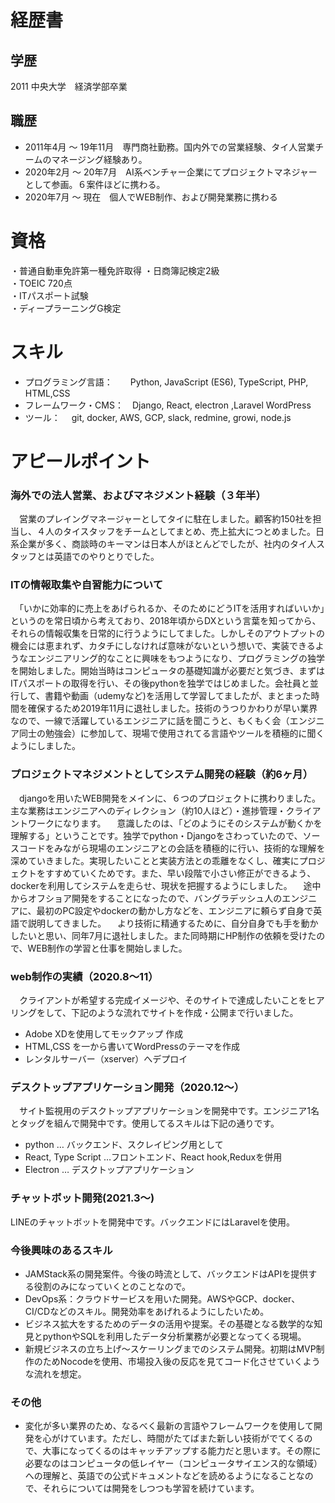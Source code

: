 # 経歴書

## 学歴
2011 中央大学　経済学部卒業

## 職歴
- 2011年4月 〜 19年11月　専門商社勤務。国内外での営業経験、タイ人営業チームのマネージング経験あり。
- 2020年2月 〜 20年7月　AI系ベンチャー企業にてプロジェクトマネジャーとして参画。６案件ほどに携わる。
- 2020年7月 〜 現在　個人でWEB制作、および開発業務に携わる

# 資格
・普通自動車免許第一種免許取得
・日商簿記検定2級　                
・TOEIC 720点　　                
・ITパスポート試験                 
・ディープラーニングG検定

# スキル
- プログラミング言語：　　Python, JavaScript (ES6), TypeScript, PHP, HTML,CSS 
- フレームワーク・CMS：　Django, React, electron ,Laravel  WordPress
- ツール：　 git, docker, AWS, GCP, slack, redmine, growi, node.js

# アピールポイント
### 海外での法人営業、およびマネジメント経験（３年半）
　営業のプレイングマネージャーとしてタイに駐在しました。顧客約150社を担当し、４人のタイスタッフをチームとしてまとめ、売上拡大につとめました。日系企業が多く、商談時のキーマンは日本人がほとんどでしたが、社内のタイ人スタッフとは英語でのやりとりでした。

### ITの情報取集や自習能力について
　「いかに効率的に売上をあげられるか、そのためにどうITを活用すればいいか」というのを常日頃から考えており、2018年頃からDXという言葉を知ってから、それらの情報収集を日常的に行うようにしてました。しかしそのアウトプットの機会には恵まれず、カタチにしなければ意味がないという想いで、実装できるようなエンジニアリング的なことに興味をもつようになり、プログラミングの独学を開始しました。開始当時はコンピュータの基礎知識が必要だと気づき、まずはITパスポートの取得を行い、その後pythonを独学ではじめました。会社員と並行して、書籍や動画（udemyなど)を活用して学習してましたが、まとまった時間を確保するため2019年11月に退社しました。技術のうつりかわりが早い業界なので、一線で活躍しているエンジニアに話を聞こうと、もくもく会（エンジニア同士の勉強会）に参加して、現場で使用されてる言語やツールを積極的に聞くようにしました。

### プロジェクトマネジメントとしてシステム開発の経験（約6ヶ月）
　djangoを用いたWEB開発をメインに、６つのプロジェクトに携わりました。主な業務はエンジニアへのディレクション（約10人ほど）・進捗管理・クライアントワークになります。
　意識したのは、「どのようにそのシステムが動くかを理解する」ということです。独学でpython・Djangoをさわっていたので、ソースコードをみながら現場のエンジニアとの会話を積極的に行い、技術的な理解を深めていきました。実現したいことと実装方法との乖離をなくし、確実にプロジェクトをすすめていくためです。また、早い段階で小さい修正ができるよう、dockerを利用してシステムを走らせ、現状を把握するようにしました。
　途中からオフショア開発をすることになったので、バングラデッシュ人のエンジニアに、最初のPC設定やdockerの動かし方などを、エンジニアに頼らず自身で英語で説明してきました。
　より技術に精通するために、自分自身でも手を動かしたいと思い、同年7月に退社しました。また同時期にHP制作の依頼を受けたので、WEB制作の学習と仕事を開始しました。

### web制作の実績（2020.8〜11）
　クライアントが希望する完成イメージや、そのサイトで達成したいことをヒアリングをして、下記のような流れでサイトを作成・公開まで行いました。
- Adobe XDを使用してモックアップ 作成
- HTML,CSS を一から書いてWordPressのテーマを作成
- レンタルサーバー（xserver）へデプロイ

### デスクトップアプリケーション開発（2020.12〜）
　サイト監視用のデスクトップアプリケーションを開発中です。エンジニア1名とタッグを組んで開発中です。使用してるスキルは下記の通りです。
- python … バックエンド、スクレイピング用として
- React, Type Script …フロントエンド、React hook,Reduxを併用
- Electron … デスクトップアプリケーション

### チャットボット開発(2021.3〜)
 LINEのチャットボットを開発中です。バックエンドにはLaravelを使用。

### 今後興味のあるスキル
- JAMStack系の開発案件。今後の時流として、バックエンドはAPIを提供する役割のみになっていくとのことなので。
- DevOps系：クラウドサービスを用いた開発。AWSやGCP、docker、 CI/CDなどのスキル。開発効率をあげれるようにしたいため。
- ビジネス拡大をするためのデータの活用や提案。その基礎となる数学的な知見とpythonやSQLを利用したデータ分析業務が必要となってくる現場。
- 新規ビジネスの立ち上げ〜スケーリングまでのシステム開発。初期はMVP制作のためNocodeを使用、市場投入後の反応を見てコード化させていくような流れを想定。


### その他
- 変化が多い業界のため、なるべく最新の言語やフレームワークを使用して開発を心がけています。ただし、時間がたてばまた新しい技術がでてくるので、大事になってくるのはキャッチアップする能力だと思います。その際に必要なのはコンピュータの低レイヤー（コンピュータサイエンス的な領域）への理解と、英語での公式ドキュメントなどを読めるようになることなので、それらについては開発をしつつも学習を続けています。


